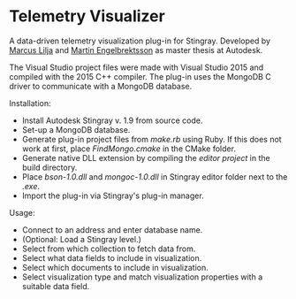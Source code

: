 # Telemetry Visualizer

A data-driven telemetry visualization plug-in for Stingray. Developed by [Marcus Lilja](https://github.com/Liljan) and [Martin Engelbrektsson](https://github.com/Jingelman) as master thesis at Autodesk.

The Visual Studio project files were made with Visual Studio 2015 and compiled with the 2015 C++ compiler. The plug-in uses the MongoDB C driver to communicate with a MongoDB database. 

Installation:

* Install Autodesk Stingray v. 1.9 from source code.
* Set-up a MongoDB database.
* Generate plug-in project files from *make.rb* using Ruby. If this does not work at first, place *FindMongo.cmake* in the CMake folder.
* Generate native DLL extension by compiling the *editor project* in the build directory.
* Place *bson-1.0.dll* and *mongoc-1.0.dll* in Stingray editor folder next to the *.exe*.
* Import the plug-in via Stingray's plug-in manager.

Usage:

* Connect to an address and enter database name.
* (Optional: Load a Stingray level.)
* Select from which collection to fetch data from.
* Select what data fields to include in visualization.
* Select which documents to include in visualization.
* Select visualization type and match visualization properties with a suitable data field.
